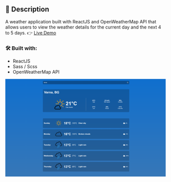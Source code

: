 ## :page_with_curl: Description

A weather application built with ReactJS and OpenWeatherMap API that allows users to view the weather details for the current day and the next 4 to 5 days.
:point_right: [Live Demo](https://damp-anchorage-86340.herokuapp.com/)

### :hammer_and_wrench: Built with:

- ReactJS
- Sass / Scss
- OpenWeatherMap API

![Screenshot](https://github.com/memo2k/react-weather-app/blob/master/src/assets/weatherapp.png)

